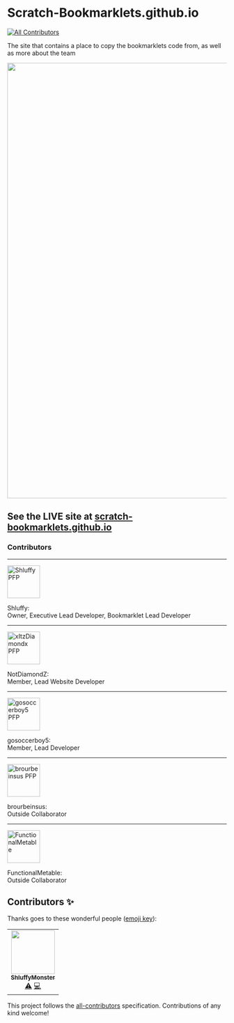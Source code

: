 # Scratch-Bookmarklets.github.io
<!-- ALL-CONTRIBUTORS-BADGE:START - Do not remove or modify this section -->
[![All Contributors](https://img.shields.io/badge/all_contributors-1-orange.svg?style=flat-square)](#contributors-)
<!-- ALL-CONTRIBUTORS-BADGE:END -->
The site that contains a place to copy the bookmarklets code from, as well as more about the team

<img src="https://user-images.githubusercontent.com/81493936/118314988-839db680-b4ba-11eb-970d-1a9d380a10af.png" width="1000">

## See the LIVE site at [scratch-bookmarklets.github.io](https://scratch-bookmarklets.github.io)

### Contributors

<hr/>
<img src="https://avatars.githubusercontent.com/u/81823039?s=96&v=4" alt="Shluffy PFP" width="75"><p>Shluffy:<br>Owner, Executive Lead Developer, Bookmarklet Lead Developer</p>
<hr/>
<img src="https://avatars.githubusercontent.com/u/81493936?s=96&v=4" alt="xItzDiamondx PFP" width="75"><p>NotDiamondZ:<br>Member, Lead Website Developer</p>
<hr/>
<img src="https://avatars.githubusercontent.com/u/82768218?s=96&v=4" alt="gosoccerboy5 PFP" width="75"><p>gosoccerboy5:<br>Member, Lead Developer</p>
<hr/>
<img src="https://avatars.githubusercontent.com/u/79854224?s=64&v=4" alt="brourbeinsus PFP" width="75"><p>brourbeinsus:<br>Outside Collaborator</p>
<hr/>
<img src="https://avatars.githubusercontent.com/u/67440879?s=64&v=4" alt="FunctionalMetable" width="75"><p>FunctionalMetable:<br>Outside Collaborator</p>

## Contributors ✨

Thanks goes to these wonderful people ([emoji key](https://allcontributors.org/docs/en/emoji-key)):

<!-- ALL-CONTRIBUTORS-LIST:START - Do not remove or modify this section -->
<!-- prettier-ignore-start -->
<!-- markdownlint-disable -->
<table>
  <tr>
    <td align="center"><a href="http://Shluffy.github.io"><img src="https://avatars.githubusercontent.com/u/81823039?v=4?s=100" width="100px;" alt=""/><br /><sub><b>ShluffyMonster</b></sub></a><br /><a href="https://github.com/Scratch-Bookmarklets/Scratch-Bookmarklets.github.io/commits?author=Shluffy" title="Tests">⚠️</a> <a href="https://github.com/Scratch-Bookmarklets/Scratch-Bookmarklets.github.io/commits?author=Shluffy" title="Code">💻</a></td>
  </tr>
</table>

<!-- markdownlint-restore -->
<!-- prettier-ignore-end -->

<!-- ALL-CONTRIBUTORS-LIST:END -->

This project follows the [all-contributors](https://github.com/all-contributors/all-contributors) specification. Contributions of any kind welcome!